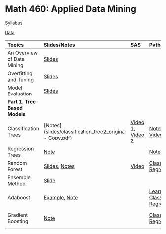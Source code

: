 # Math 460: Applied Data Mining

[Syllabus](m460syllabus.html)

[Data](data.html)

|Topics| Slides/Notes|SAS | Python | Assignments | Exams |
|:-----|:------------|:---|:-------|:------------|:------|
| An Overview of Data Mining| [Slides](slides/intro.html) |        |              |       | |
| Overfitting and Tuning  | [Slides](slides/overfitting.pdf)|        |      | ||
| Model Evaluation| [Slides](slides/measuring_performance.pdf)    ||      |   [Assignment 1](assignments/Math460_Assignment1.html)    ||
|**Part 1. Tree-Based Models**|  | |  | ||  
| Classification Trees| [Notes](slides/classification_tree2_original - Copy.pdf)   | [Video 1](https://bryant.hosted.panopto.com/Panopto/Pages/Viewer.aspx?id=bd585a22-e5b7-4672-9119-b35c01483cbc), [Video 2](https://bryant.hosted.panopto.com/Panopto/Pages/Viewer.aspx?id=59129bd3-7152-4f94-9988-b36001446e0f)   | [Notebook](python/fa23/tree_classification.html), <br> [Video](https://bryant.hosted.panopto.com/Panopto/Pages/Viewer.aspx?id=84fd7023-f2f7-437e-a9e8-b363014a975d)         |  [Assignment 2](assignments/Math460_Assignment2.html) <br> [Assignment 3](assignments/assignment3_fa25.html)     |[Exam 1's Practice](exams/Exam1/Exam1_fall24_practice_problem.pdf) |
|Regression Trees| [Note](assignments/assignment4_fa25_sample.pdf) |  | [Notebook](python/fa24/tree_regression.html)  | [Assignment 4](assignments/assignment4_fa25.html)  | |  
| Random Forest                 | [Slides](slides/rf.pdf), [Notes](notes/rf_fa25.pdf)    |  [Video](https://bryant.hosted.panopto.com/Panopto/Pages/Viewer.aspx?id=7a7553c0-97f4-424d-a985-b371013551bd) |[Classification](python/fa23/rf_classification.html), <br> [Regression](python/fa23/rf_regression.html)|||
| Ensemble Method  |[Slide](gganimate/boosting3.html) ||     |   ||
| Adaboost|[Example](gganimate/adaboost.html), [Note](notes/Adaboost_fa25.pdf)||[Learning Rate](python/adaboost_demonstrate_fa23.html) [Classification](python/fa23/adaboost_classification.html), <br> [Regression](python/fa23/adaboost_regression.html)  | ||  
| Gradient Boosting             |[Note](slides/gb_note_2025.pdf)            |        | [Classification](python/fa23/gb_classification.html), <br> [Regression](python/fa23/gb_regression.html)       |     |[Exam 2's Practice](exams/Exam2/Exam2_sol.html)|
